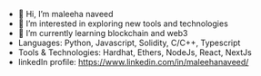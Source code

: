 - 👋 Hi, I’m maleeha naveed
- 👀 I’m interested in exploring new tools and technologies
- 🌱 I’m currently learning blockchain and web3
- Languages: Python, Javascript, Solidity, C/C++, Typescript
- Tools & Technologies: Hardhat, Ethers, NodeJs, React, NextJs
- linkedIn profile: https://www.linkedin.com/in/maleehanaveed/
